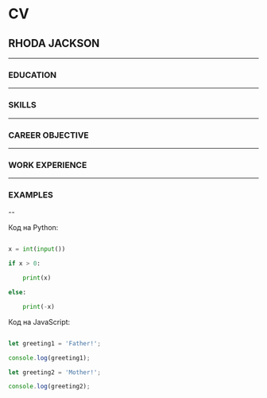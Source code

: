 # CV

## RHODA JACKSON


---

### EDUCATION


---

### SKILLS


---

### CAREER OBJECTIVE


---

### WORK EXPERIENCE


---

### EXAMPLES  
--

Код на Python:

```python

x = int(input())

if x > 0:

    print(x)

else:

    print(-x)

```

Код на JavaScript:

```javascript

let greeting1 = 'Father!';

console.log(greeting1);

let greeting2 = 'Mother!';

console.log(greeting2);

```
